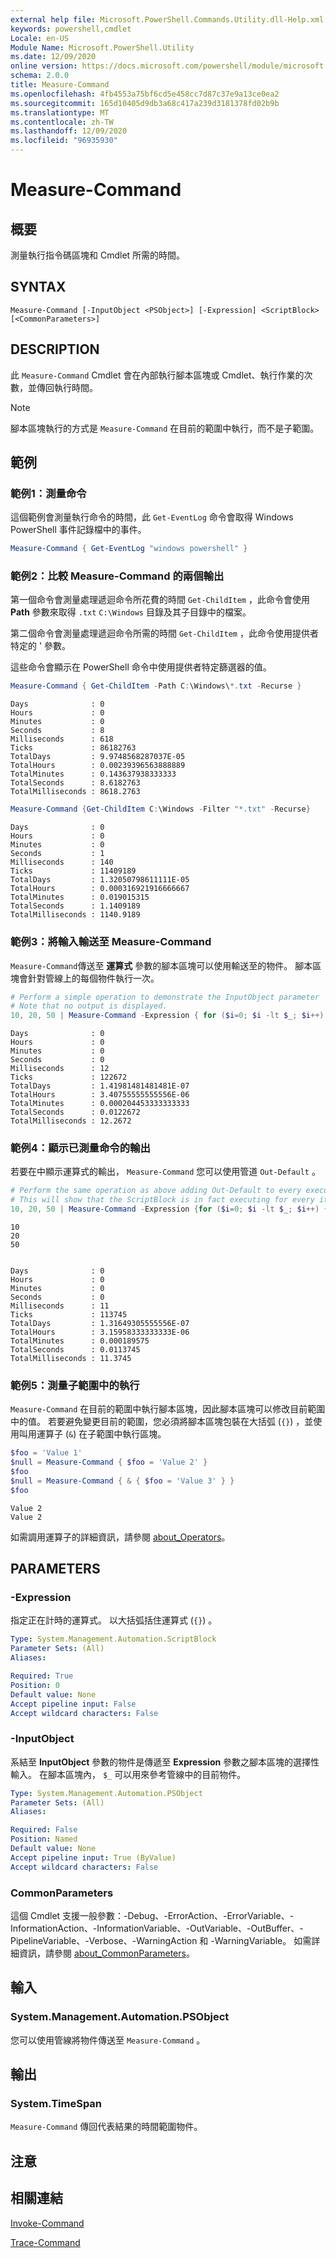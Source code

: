 ```yaml
---
external help file: Microsoft.PowerShell.Commands.Utility.dll-Help.xml
keywords: powershell,cmdlet
Locale: en-US
Module Name: Microsoft.PowerShell.Utility
ms.date: 12/09/2020
online version: https://docs.microsoft.com/powershell/module/microsoft.powershell.utility/measure-command?view=powershell-5.1&WT.mc_id=ps-gethelp
schema: 2.0.0
title: Measure-Command
ms.openlocfilehash: 4fb4553a75bf6cd5e458cc7d87c37e9a13ce0ea2
ms.sourcegitcommit: 165d10405d9db3a68c417a239d3181378fd02b9b
ms.translationtype: MT
ms.contentlocale: zh-TW
ms.lasthandoff: 12/09/2020
ms.locfileid: "96935930"
---
```

# Measure-Command

## 概要
測量執行指令碼區塊和 Cmdlet 所需的時間。

## SYNTAX

```
Measure-Command [-InputObject <PSObject>] [-Expression] <ScriptBlock> [<CommonParameters>]
```

## DESCRIPTION

此 `Measure-Command` Cmdlet 會在內部執行腳本區塊或 Cmdlet、執行作業的次數，並傳回執行時間。

> [!NOTE]
> 腳本區塊執行的方式是 `Measure-Command` 在目前的範圍中執行，而不是子範圍。

## 範例

### 範例1：測量命令

這個範例會測量執行命令的時間，此 `Get-EventLog` 命令會取得 Windows PowerShell 事件記錄檔中的事件。

```powershell
Measure-Command { Get-EventLog "windows powershell" }
```

### 範例2：比較 Measure-Command 的兩個輸出

第一個命令會測量處理遞迴命令所花費的時間 `Get-ChildItem` ，此命令會使用 **Path** 參數來取得 `.txt` `C:\Windows` 目錄及其子目錄中的檔案。

第二個命令會測量處理遞迴命令所需的時間 `Get-ChildItem` ，此命令使用提供者特定的 ' 參數。

這些命令會顯示在 PowerShell 命令中使用提供者特定篩選器的值。

```powershell
Measure-Command { Get-ChildItem -Path C:\Windows\*.txt -Recurse }
```

```Output
Days              : 0
Hours             : 0
Minutes           : 0
Seconds           : 8
Milliseconds      : 618
Ticks             : 86182763
TotalDays         : 9.9748568287037E-05
TotalHours        : 0.00239396563888889
TotalMinutes      : 0.143637938333333
TotalSeconds      : 8.6182763
TotalMilliseconds : 8618.2763
```

```powershell
Measure-Command {Get-ChildItem C:\Windows -Filter "*.txt" -Recurse}
```

```Output
Days              : 0
Hours             : 0
Minutes           : 0
Seconds           : 1
Milliseconds      : 140
Ticks             : 11409189
TotalDays         : 1.32050798611111E-05
TotalHours        : 0.000316921916666667
TotalMinutes      : 0.019015315
TotalSeconds      : 1.1409189
TotalMilliseconds : 1140.9189
```

### 範例3：將輸入輸送至 Measure-Command

`Measure-Command`傳送至 **運算式** 參數的腳本區塊可以使用輸送至的物件。 腳本區塊會針對管線上的每個物件執行一次。

```powershell
# Perform a simple operation to demonstrate the InputObject parameter
# Note that no output is displayed.
10, 20, 50 | Measure-Command -Expression { for ($i=0; $i -lt $_; $i++) {$i} }
```

```Output
Days              : 0
Hours             : 0
Minutes           : 0
Seconds           : 0
Milliseconds      : 12
Ticks             : 122672
TotalDays         : 1.41981481481481E-07
TotalHours        : 3.40755555555556E-06
TotalMinutes      : 0.000204453333333333
TotalSeconds      : 0.0122672
TotalMilliseconds : 12.2672
```

### 範例4：顯示已測量命令的輸出

若要在中顯示運算式的輸出， `Measure-Command` 您可以使用管道 `Out-Default` 。

```powershell
# Perform the same operation as above adding Out-Default to every execution.
# This will show that the ScriptBlock is in fact executing for every item.
10, 20, 50 | Measure-Command -Expression {for ($i=0; $i -lt $_; $i++) {$i}; "$($_)" | Out-Default }
```

```Output
10
20
50


Days              : 0
Hours             : 0
Minutes           : 0
Seconds           : 0
Milliseconds      : 11
Ticks             : 113745
TotalDays         : 1.31649305555556E-07
TotalHours        : 3.15958333333333E-06
TotalMinutes      : 0.000189575
TotalSeconds      : 0.0113745
TotalMilliseconds : 11.3745
```

### 範例5：測量子範圍中的執行

`Measure-Command` 在目前的範圍中執行腳本區塊，因此腳本區塊可以修改目前範圍中的值。 若要避免變更目前的範圍，您必須將腳本區塊包裝在大括弧 (`{}`) ，並使用叫用運算子 (`&`) 在子範圍中執行區塊。

```powershell
$foo = 'Value 1'
$null = Measure-Command { $foo = 'Value 2' }
$foo
$null = Measure-Command { & { $foo = 'Value 3' } }
$foo
```

```Output
Value 2
Value 2
```

如需調用運算子的詳細資訊，請參閱 [about_Operators](../Microsoft.PowerShell.Core/About/about_Operators.md#call-operator-)。

## PARAMETERS

### -Expression

指定正在計時的運算式。 以大括弧括住運算式 (`{}`) 。

```yaml
Type: System.Management.Automation.ScriptBlock
Parameter Sets: (All)
Aliases:

Required: True
Position: 0
Default value: None
Accept pipeline input: False
Accept wildcard characters: False
```

### -InputObject

系結至 **InputObject** 參數的物件是傳遞至 **Expression** 參數之腳本區塊的選擇性輸入。 在腳本區塊內， `$_` 可以用來參考管線中的目前物件。

```yaml
Type: System.Management.Automation.PSObject
Parameter Sets: (All)
Aliases:

Required: False
Position: Named
Default value: None
Accept pipeline input: True (ByValue)
Accept wildcard characters: False
```

### CommonParameters

這個 Cmdlet 支援一般參數：-Debug、-ErrorAction、-ErrorVariable、-InformationAction、-InformationVariable、-OutVariable、-OutBuffer、-PipelineVariable、-Verbose、-WarningAction 和 -WarningVariable。 如需詳細資訊，請參閱 [about_CommonParameters](https://go.microsoft.com/fwlink/?LinkID=113216)。

## 輸入

### System.Management.Automation.PSObject

您可以使用管線將物件傳送至 `Measure-Command` 。

## 輸出

### System.TimeSpan

`Measure-Command` 傳回代表結果的時間範圍物件。

## 注意

## 相關連結

[Invoke-Command](../Microsoft.PowerShell.Core/Invoke-Command.md)

[Trace-Command](Trace-Command.md)
